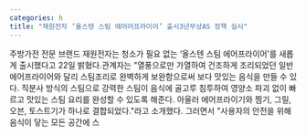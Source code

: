 ```yaml
---
categories: h
title: "재원전자 ‘올스텐 스팀 에어어프라이어’ 출시3년무상AS 정책 실시"
---
```

주방가전 전문 브랜드 재원전자는 청소가 필요 없는 ‘올스텐 스팀 에어프라이어’를 새롭게 출시했다고 22일 밝혔다.관계자는 "열풍으로만 가열하여 건조하게 조리되었던 일반 에어프라이어와 달리 스팀조리로 완벽하게 보완함으로써 보다 맛있는 음식을 만들 수 있다. 직분사 방식의 스팀으로 강력한 스팀이 음식에 골고루 침투하여 영양소 파괴 없이 빠르고 맛있는 스팀 요리를 완성할 수 있도록 해준다. 아울러 에어프라이기와 찜기, 그릴, 오븐, 토스트기가 하나로 결합되었다."라고 소개했다. 그러면서 "사용자의 안전을 위해 음식이 닿는 모든 공간에 스